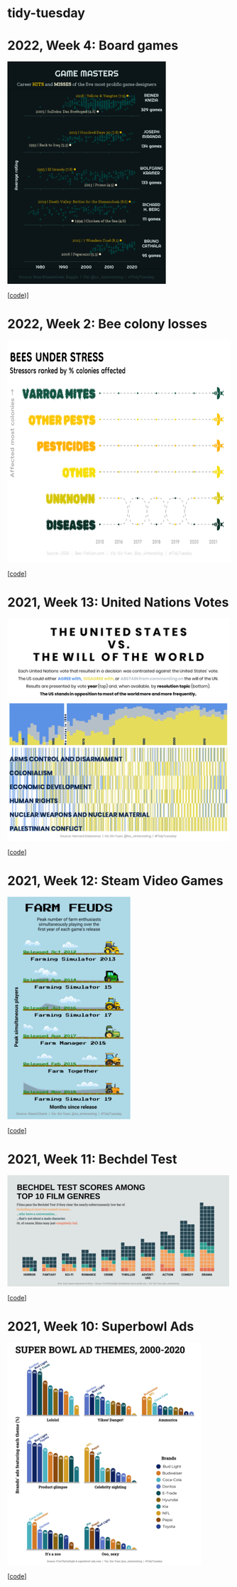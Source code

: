 # tidy-tuesday

# 2022, Week 4: Board games

<img src="https://github.com/cxinya/tidy-tuesday/blob/main/2022_week-04_boardgames/2022-week04-boardgames.png?raw=true" height="500"
alt="Scatterplots showing the average scores of board games created by the five most prolific game designers. The highest and lowest scoring games are highlighted."/>

[[code](https://github.com/cxinya/tidy-tuesday/blob/main/2022_week-04_boardgames/2022_week-04_boardgames.R))]


# 2022, Week 2: Bee colony losses

<img src="https://github.com/cxinya/tidy-tuesday/blob/main/2022_week-02_bees/2022-week02-bees.png?raw=true" height="500"/>

[[code](https://github.com/cxinya/tidy-tuesday/tree/main/2022_week-02_bees)]

# 2021, Week 13: United Nations Votes

<img src="https://github.com/cxinya/tidy-tuesday/blob/main/2021_week-13_un-votes/2021_week-13_un-votes.png?raw=true" height="500"/>

[[code](https://github.com/cxinya/tidy-tuesday/tree/main/2021_week-13_un-votes)]

# 2021, Week 12: Steam Video Games

<img src="https://github.com/cxinya/tidy-tuesday/blob/main/2021_week-12-videogames/2021-week12-videogames.png?raw=true" height="500"/>

[[code](https://github.com/cxinya/tidy-tuesday/tree/main/2021_week-12-videogames)]

# 2021, Week 11: Bechdel Test

<img src="https://github.com/cxinya/tidy-tuesday/blob/main/2021_week-11_bechdel/2021_week-11_bechdel.png?raw=true" width="500"/>

[[code](https://github.com/cxinya/tidy-tuesday/tree/main/2021_week-11_bechdel)]

# 2021, Week 10: Superbowl Ads

<img src="https://github.com/cxinya/tidy-tuesday/blob/main/2021_week-10_superbowl/2021-week-10-superbowl.png?raw=true" height="500"
alt="Bar graphs displaying the proportion of 10 different brands' Super Bowl ads from 2000-2020 that incorporate various themes."/>

[[code](https://github.com/cxinya/tidy-tuesday/tree/main/2021_week-10_superbowl)]
